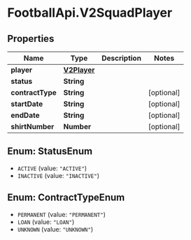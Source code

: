 # FootballApi.V2SquadPlayer

## Properties
Name | Type | Description | Notes
------------ | ------------- | ------------- | -------------
**player** | [**V2Player**](V2Player.md) |  | 
**status** | **String** |  | 
**contractType** | **String** |  | [optional] 
**startDate** | **String** |  | [optional] 
**endDate** | **String** |  | [optional] 
**shirtNumber** | **Number** |  | [optional] 

<a name="StatusEnum"></a>
## Enum: StatusEnum

* `ACTIVE` (value: `"ACTIVE"`)
* `INACTIVE` (value: `"INACTIVE"`)


<a name="ContractTypeEnum"></a>
## Enum: ContractTypeEnum

* `PERMANENT` (value: `"PERMANENT"`)
* `LOAN` (value: `"LOAN"`)
* `UNKNOWN` (value: `"UNKNOWN"`)

